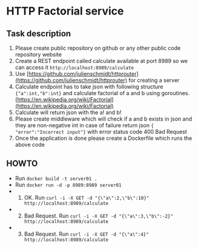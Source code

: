 #  HTTP Factorial service

## Task description

1. Please create public repository on github or any other public code repository website
2. Create a REST endpoint called calculate available at port 8989 so we can access it `http://localhost:8989/calculate`
3. Use [https://github.com/julienschmidt/httprouter](https://github.com/julienschmidt/httprouter) for creating a server 
4. Calculate endpoint has to take json with following structure `{"a":int,"b":int}` and calculate factorial of a and b using goroutines. [https://en.wikipedia.org/wiki/Factorial](https://en.wikipedia.org/wiki/Factorial)
5. Calculate will return json with the a! and b!
6. Please create middleware which will check if a and b exists in json and they are non-negative int in case of failure return json `{ "error":"Incorrect input"}` with error status code 400 Bad Request
7. Once the application is done please create a Dockerfile which runs the above code

## HOWTO

- Run `docker build -t server01 .`
- Run `docker run -d -p 8989:8989 server01`
- 1) OK. Run `curl -i -X GET -d "{\"a\":2,\"b\":10}" http://localhost:8989/calculate`
- 2) Bad Request. Run `curl -i -X GET -d "{\"a\":3,\"b\":-2}" http://localhost:8989/calculate`
- 3) Bad Request. Run `curl -i -X GET -d "{\"a\":4}" http://localhost:8989/calculate`


